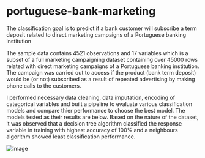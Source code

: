 # portuguese-bank-marketing
The classification goal is to predict if a bank customer will subscribe a term deposit related to direct marketing campaigns of a Portuguese banking institution

The sample data contains 4521 observations and 17 variables which is a subset of a full marketing campaigning dataset containing over 45000 rows related with direct marketing campaigns of a Portuguese banking institution. The campaign was carried out to access if the product (bank term deposit) would be (or not) subscribed as a result of repeated advertising by making phone calls to the customers.

I performed necessary data cleaning, data imputation, encoding of categorical variables and built a pipeline to evaluate various classification models and compare thier performance to choose the best model. The models tested as their results are below. Based on the nature of the dataset, it was observed that a decision tree algorithm classified the response variable in training with highest accuracy of 100% and a neighbours algorithm showed least classification performance.

![image](https://user-images.githubusercontent.com/74657588/185492621-490ffd7c-f689-40c7-a937-7d28448bf2bd.png)

